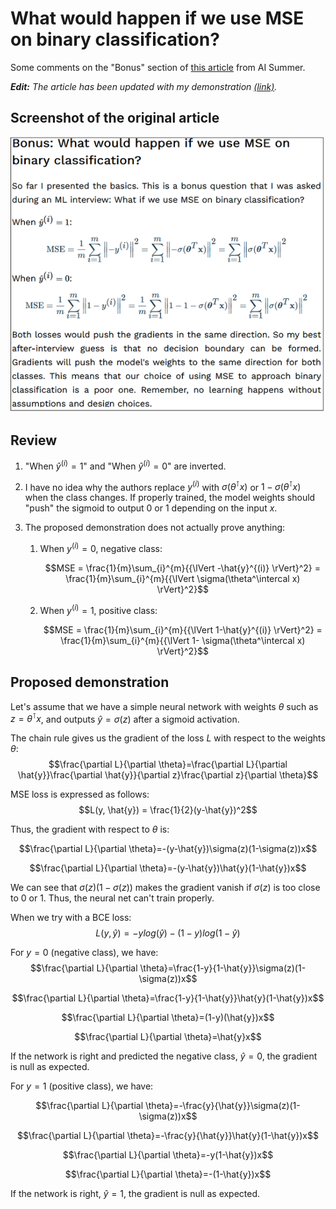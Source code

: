# What would happen if we use MSE on binary classification?

Some comments on the "Bonus" section of [this article](https://theaisummer.com/mle/#bonus-what-would-happen-if-we-use-mse-on-binary-classification) from AI Summer.

***Edit:** The article has been updated with my demonstration [(link)](https://theaisummer.com/mle/#proposed-demonstration-by-jonas-maison).*

## Screenshot of the original article

![](./Capture.PNG)

## Review

1) "When $\hat{y}^{(i)} = 1$" and "When $\hat{y}^{(i)} = 0$" are inverted.

3) I have no idea why the authors replace $y^{(i)}$ with $\sigma(\theta^\intercal x)$ or $1-\sigma(\theta^\intercal x)$ when the class changes. If properly trained, the model weights should "push" the sigmoid to output 0 or 1 depending on the input $x$.
4) The proposed demonstration does not actually prove anything:
   1) When $y^{(i)} = 0$, negative class:

       $$MSE = \frac{1}{m}\sum_{i}^{m}{{\lVert -\hat{y}^{(i)} \rVert}^2} = \frac{1}{m}\sum_{i}^{m}{{\lVert \sigma(\theta^\intercal x) \rVert}^2}$$
   2) When $y^{(i)} = 1$, positive class:

       $$MSE = \frac{1}{m}\sum_{i}^{m}{{\lVert 1-\hat{y}^{(i)} \rVert}^2} = \frac{1}{m}\sum_{i}^{m}{{\lVert 1- \sigma(\theta^\intercal x) \rVert}^2}$$

## Proposed demonstration

Let's assume that we have a simple neural network with weights $\theta$ such as $z=\theta^\intercal x$, and outputs $\hat{y}=\sigma(z)$ after a sigmoid activation.

The chain rule gives us the gradient of the loss $L$ with respect to the weights $\theta$:
$$\frac{\partial L}{\partial \theta}=\frac{\partial L}{\partial \hat{y}}\frac{\partial \hat{y}}{\partial z}\frac{\partial z}{\partial \theta}$$

MSE loss is expressed as follows:
$$L(y, \hat{y}) = \frac{1}{2}(y-\hat{y})^2$$

Thus, the gradient with respect to $\theta$ is:

$$\frac{\partial L}{\partial \theta}=-(y-\hat{y})\sigma(z)(1-\sigma(z))x$$

$$\frac{\partial L}{\partial \theta}=-(y-\hat{y})\hat{y}(1-\hat{y})x$$

We can see that $\sigma(z)(1-\sigma(z))$ makes the gradient vanish if $\sigma(z)$ is too close to 0 or 1. Thus, the neural net can't train properly.

When we try with a BCE loss:
$$L(y, \hat{y}) = -ylog(\hat{y})-(1-y)log(1-\hat{y})$$

For $y=0$ (negative class), we have:
$$\frac{\partial L}{\partial \theta}=\frac{1-y}{1-\hat{y}}\sigma(z)(1-\sigma(z))x$$

$$\frac{\partial L}{\partial \theta}=\frac{1-y}{1-\hat{y}}\hat{y}(1-\hat{y})x$$
 
$$\frac{\partial L}{\partial \theta}=(1-y)(\hat{y})x$$

$$\frac{\partial L}{\partial \theta}=\hat{y}x$$

If the network is right and predicted the negative class, $\hat{y}=0$, the gradient is null as expected.
    
For $y=1$ (positive class), we have:

$$\frac{\partial L}{\partial \theta}=-\frac{y}{\hat{y}}\sigma(z)(1-\sigma(z))x$$

$$\frac{\partial L}{\partial \theta}=-\frac{y}{\hat{y}}\hat{y}(1-\hat{y})x$$

$$\frac{\partial L}{\partial \theta}=-y(1-\hat{y})x$$

$$\frac{\partial L}{\partial \theta}=-(1-\hat{y})x$$

If the network is right, $\hat{y}=1$, the gradient is null as expected.
